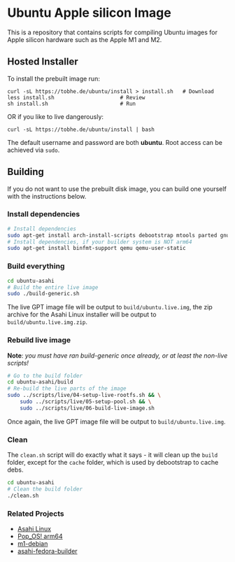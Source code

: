 # Ubuntu Apple silicon Image

This is a repository that contains scripts for compiling Ubuntu images for
Apple silicon hardware such as the Apple M1 and M2.

## Hosted Installer

To install the prebuilt image run:

```
curl -sL https://tobhe.de/ubuntu/install > install.sh	# Download
less install.sh						# Review
sh install.sh						# Run
```

OR if you like to live dangerously:

```
curl -sL https://tobhe.de/ubuntu/install | bash
```

The default username and password are both **ubuntu**. Root access can be achieved via `sudo`.

## Building

If you do not want to use the prebuilt disk image, you can build one yourself with the instructions below.

### Install dependencies

```sh
# Install dependencies
sudo apt-get install arch-install-scripts debootstrap mtools parted gnupg eatmydata rsync git squashfs-tools zip
# Install dependencies, if your builder system is NOT arm64
sudo apt-get install binfmt-support qemu qemu-user-static
```

### Build everything

```sh
cd ubuntu-asahi
# Build the entire live image
sudo ./build-generic.sh
```

The live GPT image file will be output to `build/ubuntu.live.img`, the zip archive for the Asahi Linux installer
will be output to `build/ubuntu.live.img.zip`.

### Rebuild live image

**Note**: _you must have ran build-generic once already, or at least the non-live scripts!_

```sh
# Go to the build folder
cd ubuntu-asahi/build
# Re-build the live parts of the image
sudo ../scripts/live/04-setup-live-rootfs.sh && \
	sudo ../scripts/live/05-setup-pool.sh && \
	sudo ../scripts/live/06-build-live-image.sh
```

Once again, the live GPT image file will be output to `build/ubuntu.live.img`.

### Clean

The `clean.sh` script will do exactly what it says - it will clean up the `build` folder, except for the `cache` folder, which is used by debootstrap to cache debs.

```sh
cd ubuntu-asahi
# Clean the build folder
./clean.sh
```

### Related Projects

- [Asahi Linux](https://asahilinux.org/)
- [Pop_OS! arm64](https://github.com/pop-os/pop-arm64/)
- [m1-debian](https://git.zerfleddert.de/cgi-bin/gitweb.cgi/m1-debian)
- [asahi-fedora-builder](https://github.com/leifliddy/asahi-fedora-builder)
